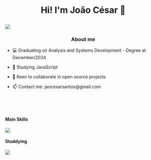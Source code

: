 # <p style="text-align: center;">Hi! I'm João César 💜</p>

<p align="left">
<a href="https://git.io/typing-svg">
    <img src="https://readme-typing-svg.demolab.com?font=Fira+Code&pause=1000&color=8E47FF&center=true&vCenter=true&random=false&width=300&lines=Front+End+Developer" />
    </a>
</p>

### <p style="text-align: center;">About me</p>

- <p style="text-align: left;">💻 Graduating on Analysis and Systems Development - Degree at December/2024</p>

- <p style="text-align: left;">📖 Studying JavaScript</p>

- <p style="text-align: left;">🤝 Keen to collaborate in open source projects</p>

- <p style="text-align: left;">📫 Contact me: jaocesarsantos@gmail.com</p>

<p style="text-align: left;"> ‎ </p>

<p style="text-align: left;"> ‎ </p>

#### <p style="text-align: left;">Main Skills</p>
<p align="left">
  <a href="https://skillicons.dev">
    <img src="https://skillicons.dev/icons?i=js,html,css,git,figma" />
  </a>
</p>

#### <p style="text-align: left;">Studdying</p>
<p align="left">
  <a href="https://skillicons.dev">
    <img src="https://skillicons.dev/icons?i=typescript,php,vue,react,nodejs" />
  </a>
</p>
